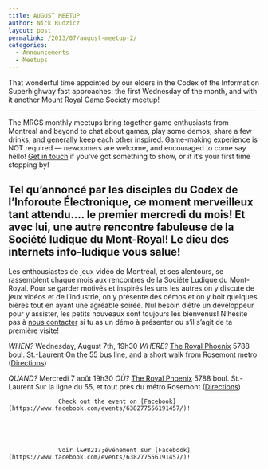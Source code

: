 ```yaml
---
title: AUGUST MEETUP
author: Nick Rudzicz
layout: post
permalink: /2013/07/august-meetup-2/
categories:
  - Announcements
  - Meetups
---
```



That wonderful time appointed by our elders in the Codex of the Information Superhighway fast approaches: the first Wednesday of the month, and with it another Mount Royal Game Society meetup!
 
 
---
The MRGS monthly meetups bring together game enthusiasts from Montreal and beyond to chat about games, play some demos, share a few drinks, and generally keep each other inspired. Game-making experience is NOT required &#8212; newcomers are welcome, and encouraged to come say hello!
[Get in touch](mailto:bakedgoods@mrgs.ca) if you&#8217;ve got something to show, or if it&#8217;s your first time stopping by!



Tel qu&#8217;annonc&eacute; par les disciples du Codex de l&#8217;Inforoute &Eacute;lectronique, ce moment merveilleux tant attendu&#8230;. le premier mercredi du mois! Et avec lui, une autre rencontre fabuleuse de la Soci&eacute;t&eacute; ludique du Mont-Royal! Le dieu des internets info-ludique vous salue!
---
Les enthousiastes de jeux vid&eacute;o de Montr&eacute;al, et ses alentours, se rassemblent chaque mois aux rencontres de la Soci&eacute;t&eacute; Ludique du Mont-Royal. Pour se garder motiv&eacute;s et inspir&eacute;s les uns les autres on y discute de jeux vid&eacute;os et de l&#8217;industrie, on y pr&eacute;sente des d&eacute;mos et on y boit quelques bi&egrave;res tout en ayant une agr&eacute;able soir&eacute;e. Nul besoin d&#8217;&ecirc;tre un d&eacute;veloppeur pour y assister, les petits nouveaux sont toujours les bienvenus!
N&#8217;h&eacute;site pas &agrave; [nous contacter](mailto:bakedgoods@mrgs.ca) si tu as un d&eacute;mo &agrave; pr&eacute;senter ou s&#8217;il s&#8217;agit de ta premi&egrave;re visite!



*WHEN?*
 Wednesday, August 7th, 19h30
*WHERE?*
 [The Royal Phoenix](http://royalphoenixbar.com/)
 5788 boul. St.-Laurent
 On the 55 bus line, and a short walk from Rosemont metro
 ([Directions](https://maps.google.com/maps?q=the+royal+phoenix))



*QUAND?*
 Mercredi 7 août 19h30
*OÙ?*
 [The Royal Phoenix](http://royalphoenixbar.com/)
 5788 boul. St.-Laurent
 Sur la ligne du 55, et tout pr&egrave;s du m&eacute;tro Rosemont
 ([Directions](https://maps.google.com/maps?q=the+royal+phoenix))
 


                  Check out the event on [Facebook](https://www.facebook.com/events/638277556191457/)!
                

                
                

                  Voir l&#8217;événement sur [Facebook](https://www.facebook.com/events/638277556191457/)!

                

                
                
 
 
